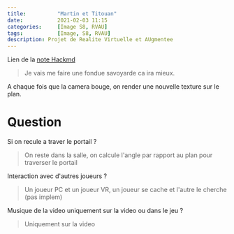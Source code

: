 ```yaml
---
title:          "Martin et Titouan"
date:           2021-02-03 11:15
categories:     [Image S8, RVAU]
tags:           [Image, S8, RVAU]
description: Projet de Realite Virtuelle et AUgmentee
---
```

Lien de la [note Hackmd](https://hackmd.io/@lemasymasa/B1FrMxdgu)

> Je vais me faire une fondue savoyarde ca ira mieux.

A chaque fois que la camera bouge, on render une nouvelle texture sur le plan.

# Question
Si on recule a traver le portail ?
> On reste dans la salle, on calcule l'angle par rapport au plan pour traverser le portail

Interaction avec d'autres joueurs ?
> Un joueur PC et un joueur VR, un joueur se cache et l'autre le cherche (pas implem)

Musique de la video uniquement sur la video ou dans le jeu ?
> Uniquement sur la video
